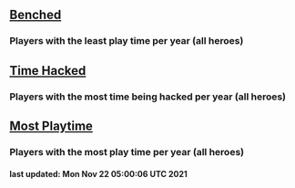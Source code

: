 ## [Benched](/owl-stats/Benched)

### Players with the least play time per year (all heroes) 


## [Time Hacked](/owl-stats/TimeHacked)

### Players with the most time being hacked per year (all heroes) 


## [Most Playtime](/owl-stats/MostPlaytime)

### Players with the most play time per year (all heroes) 


#### last updated: Mon Nov 22 05:00:06 UTC 2021
